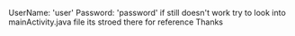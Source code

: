 UserName: 'user'
Password: 'password'
if still doesn't work try to look into mainActivity.java file its stroed there for reference 
Thanks
